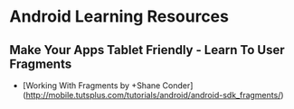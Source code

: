 Android Learning Resources
==========================

## Make Your Apps Tablet Friendly - Learn To User Fragments
* [Working With Fragments by +Shane Conder] (http://mobile.tutsplus.com/tutorials/android/android-sdk_fragments/)
